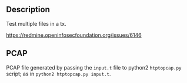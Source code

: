 ## Description
Test multiple files in a tx.

https://redmine.openinfosecfoundation.org/issues/6146

## PCAP
PCAP file generated by passing the `input.t` file to python2 `htptopcap.py` script; as in `python2 htptopcap.py input.t`.